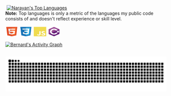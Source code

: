 

<!--<div align="center">
  <a href="https://github.com/Telles01">
  <img height="180em" src="https://github-readme-stats.vercel.app/api?username=Telles01&show_icons=true&theme=dark&include_all_commits=true&count_private=true"/>
  <img height="180em" src="https://github-readme-stats.vercel.app/api/top-langs/?username=Telles01&layout=compact&langs_count=7&theme=dark"/>
</div> -->
  
  <p align="center">
    <a href="https://github.com/Telles01/github-readme-streak-stats">
        <img title="🔥 Get streak stats for your profile at git.io/streak-stats" alt="" src="https://github-readme-streak-stats.herokuapp.com/?user=Telles01&theme=black-ice&hide_border=true&stroke=0000&background=0d1117"/>  
    </a>
</p>
  
  <br/>
    <a href="https://github.com/Telles01/github-readme-stats"><img alt="" src="https://github-readme-stats.vercel.app/api?username=Telles01&show_icons=true&count_private=true&theme=react&hide_border=true&bg_color=0D1117" /></a>
  <a href="https://github.com/Telles01/github-readme-stats"><img alt="Narayan's Top Languages" src="https://github-readme-stats.vercel.app/api/top-langs/?username=Telles01&langs_count=8&count_private=true&layout=compact&theme=react&hide_border=true&bg_color=0D1117" /></a>
  <br/>
  <b>Note:</b> Top languages is only a metric of the languages my public code consists of and doesn't reflect experience or skill level.


<br/>
  
 
 <div style="display: inline_block"><br>
  <img align="center" alt="HTML" height="30" width="40" src="https://raw.githubusercontent.com/devicons/devicon/master/icons/html5/html5-original.svg">
  <img align="center" alt="CSS" height="30" width="40" src="https://raw.githubusercontent.com/devicons/devicon/master/icons/css3/css3-original.svg">
  <img align="center" alt="Js" height="30" width="40" src="https://raw.githubusercontent.com/devicons/devicon/master/icons/javascript/javascript-plain.svg">
  <img align="center" alt="Csharp" height="30" width="40" src="https://raw.githubusercontent.com/devicons/devicon/master/icons/csharp/csharp-original.svg">
  
</div>
  <br/>
  <a href="https://github.com/Telles01/github-readme-activity-graph"><img alt="Bernard's Activity Graph" src="https://activity-graph.herokuapp.com/graph?username=Telles01&bg_color=dark&color=bdc5cd&line=2ea043&point=2ea043&hide_border=true" /></a>
  
  <!--<a href="https://github.com/narayanbavisetti/github-readme-activity-graph"><img alt="Narayan's Activity Graph" src="https://activity-graph.herokuapp.com/graph?username=narayanbavisetti&bg_color=0D1117&color=5BCDEC&line=5BCDEC&point=FFFFFF&hide_border=true" /></a> -->
  <br/>
   
 
 ##
 <div>
   
   ![Snake animation](https://github.com/Telles01/Telles01/blob/output/github-contribution-grid-snake.svg)
  
  
  
 </div>



<!--I'm a Software Engineer, that has been working as a developer since 2018. 💻-->

<!--I love foreign-languages and sharing my knowledge, always interested in new ideas and future technologies as well as their applications. -->




<!--### Spotify Playing 🎧
[<img src="https://now-playing-codestackr.vercel.app/api/spotify-playing" alt="codeSTACKr Spotify Playing" width="350" />](https://open.spotify.com/user/swyqyimdc12jajde4vpwd2x1b) -->


<!--### Find me anywhere 🌍-->

 <!--[![Slack](https://img.shields.io/badge/-Slack-ff0048?style=flat-square&labelColor=ff0048&logo=slack&logoColor=white&link=https://app.slack.com/client/T02NE0241/browse-files/user_profile/UCZNA0USG)](https://app.slack.com/client/T02NE0241/browse-files/user_profile/UCZNA0USG) [![Linkedin Badge](https://img.shields.io/badge/-LinkedIn-2867B2?style=flat-square&logo=Linkedin&logoColor=white&link=https://www.linkedin.com/in/bernard-teles-5ab57690/)](https://www.linkedin.com/in/bernard-teles-5ab57690/) [![Instagram Badge](https://img.shields.io/badge/-Instagram-cb007d?style=flat-square&logo=Instagram&logoColor=white&link=https://www.instagram.com/)](https://www.instagram.com/) [![Facebook](https://img.shields.io/badge/-Facebook-1877f2?style=flat-square&logo=Facebook&logoColor=white&link=[https://www.facebook.com/bernard.sevlac.9](https://www.facebook.com/bernard.sevlac.9))](https://www.facebook.com/bernard.sevlac.9) [![Xing](https://img.shields.io/badge/-Xing-b0d400?style=flat-square&logo=Xing&logoColor=white&link=[https://www.xing.com/profile/Bernard_Teles/cv](https://www.xing.com/profile/Bernard_Teles/cv))](https://www.xing.com/profile/Bernard_Teles/cv) [![Twitter](https://img.shields.io/badge/-Twitter-1DA1F2?style=flat-square&logo=Twitter&logoColor=white&link=[https://twitter.com/bernard](https://twitter.com/bernardtelles01))](https://twitter.com/bernardtelles01) [![StepStone](https://img.shields.io/badge/-StepStone-0c3faa?style=flat-square&logo=StepStone&logoColor=white&link=[https://www.stepstone.de/5/candidatecv](https://www.stepstone.de/5/candidatecv))](https://www.stepstone.de/5/candidatecv)
 [![Indeed](https://img.shields.io/badge/-Indeed-1548f0?style=flat-square&logo=Indeed&logoColor=white&link=[https://my.indeed.com/p/bernardt-eefgxtv](https://my.indeed.com/p/bernardt-eefgxtv))](https://my.indeed.com/p/bernardt-eefgxtv) -->
 
 <!--### Languages and Tools: -->
 
 <!--START_SECTION:activity-->

<!--<img align="left" alt="HTML5" width="26px" src="https://raw.githubusercontent.com/github/explore/80688e429a7d4ef2fca1e82350fe8e3517d3494d/topics/html/html.png" />
<img align="left" alt="CSS3" width="26px" src="https://raw.githubusercontent.com/github/explore/80688e429a7d4ef2fca1e82350fe8e3517d3494d/topics/css/css.png" />
<img align="left" alt="Sass" width="26px" src="https://raw.githubusercontent.com/github/explore/80688e429a7d4ef2fca1e82350fe8e3517d3494d/topics/sass/sass.png" />
<img align="left" alt="JavaScript" width="26px" src="https://raw.githubusercontent.com/github/explore/80688e429a7d4ef2fca1e82350fe8e3517d3494d/topics/javascript/javascript.png" />

<img align="left" alt="Csharp" width="26px" src="https://raw.githubusercontent.com/github/explore/80688e429a7d4ef2fca1e82350fe8e3517d3494d/topics/csharp/csharp.png" />
<img align="left" alt="SQL" width="26px" src="https://raw.githubusercontent.com/github/explore/80688e429a7d4ef2fca1e82350fe8e3517d3494d/topics/sql/sql.png" />
<img align="left" alt="Mysql" width="26px" src="https://raw.githubusercontent.com/github/explore/80688e429a7d4ef2fca1e82350fe8e3517d3494d/topics/mysql/mysql.png" />
<img align="left" alt="PostgreSQL" width="26px" src="https://raw.githubusercontent.com/github/explore/80688e429a7d4ef2fca1e82350fe8e3517d3494d/topics/postgresql/postgresql.png" />
<img align="left" alt="Git" width="26px" src="https://raw.githubusercontent.com/github/explore/80688e429a7d4ef2fca1e82350fe8e3517d3494d/topics/git/git.png" />
<img align="left" alt="GitHub" width="26px" src="https://raw.githubusercontent.com/github/explore/78df643247d429f6cc873026c0622819ad797942/topics/github/github.png" />
<img align="left" alt="Terminal" width="26px" src="https://raw.githubusercontent.com/github/explore/80688e429a7d4ef2fca1e82350fe8e3517d3494d/topics/terminal/terminal.png"/>

END_SECTION:activity-->
<br />
<br />


<!--<details>
  <summary>:zap: Github Stats</summary>

  <img align="left" alt="Telles01's Github Stats" src="https://github-readme-stats.telles01.vercel.app/api?username=Telles01&show_icons=true&hide_border=true" />

</details>
-->












